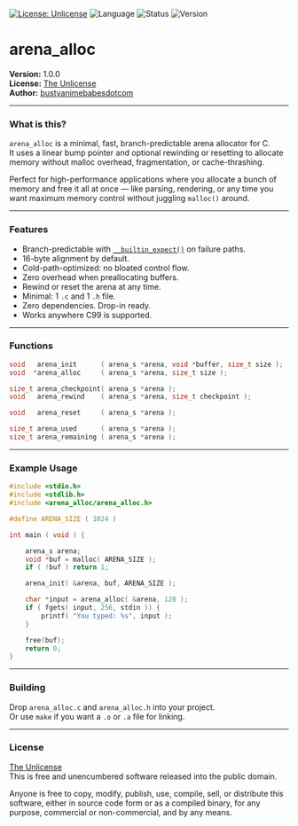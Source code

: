 [![License: Unlicense](https://img.shields.io/badge/license-Unlicense-blue)](https://unlicense.org/)
![Language](https://img.shields.io/badge/language-C-blue)
![Status](https://img.shields.io/badge/status-stable-brightgreen)
![Version](https://img.shields.io/badge/version-1.0.0-orange)
# arena_alloc

**Version:** 1.0.0  
**License:** [The Unlicense](https://unlicense.org/)  
**Author:** [bustyanimebabesdotcom](https://github.com/bustyanimebabesdotcom)

---

### What is this?

`arena_alloc` is a minimal, fast, branch-predictable arena allocator for C.  
It uses a linear bump pointer and optional rewinding or resetting to allocate memory without malloc overhead, fragmentation, or cache-thrashing.

Perfect for high-performance applications where you allocate a bunch of memory and free it all at once — like parsing, rendering, or any time you want maximum memory control without juggling `malloc()` around.

---

### Features

- Branch-predictable with [`__builtin_expect()`](https://gcc.gnu.org/onlinedocs/gcc/Other-Builtins.html) on failure paths.
- 16-byte alignment by default.
- Cold-path-optimized: no bloated control flow.
- Zero overhead when preallocating buffers.
- Rewind or reset the arena at any time.
- Minimal: 1 `.c` and 1 `.h` file.
- Zero dependencies. Drop-in ready.
- Works anywhere C99 is supported.

---

### Functions

```c
void   arena_init      ( arena_s *arena, void *buffer, size_t size );
void  *arena_alloc     ( arena_s *arena, size_t size );

size_t arena_checkpoint( arena_s *arena );
void   arena_rewind    ( arena_s *arena, size_t checkpoint );

void   arena_reset     ( arena_s *arena );

size_t arena_used      ( arena_s *arena );
size_t arena_remaining ( arena_s *arena );
```

---

### Example Usage

```c
#include <stdio.h>
#include <stdlib.h>
#include <arena_alloc/arena_alloc.h>

#define ARENA_SIZE ( 1024 )

int main ( void ) {

	arena_s arena;
	void *buf = malloc( ARENA_SIZE );
	if ( !buf ) return 1;

	arena_init( &arena, buf, ARENA_SIZE );

	char *input = arena_alloc( &arena, 128 );
	if ( fgets( input, 256, stdin )) {
		printf( "You typed: %s", input );
	}

	free(buf);
	return 0;
}
```

---

### Building

Drop `arena_alloc.c` and `arena_alloc.h` into your project.  
Or use `make` if you want a `.o` or `.a` file for linking.

---

### License

[The Unlicense](https://unlicense.org/)  
This is free and unencumbered software released into the public domain.

Anyone is free to copy, modify, publish, use, compile, sell, or distribute this software, either in source code form or as a compiled binary, for any purpose, commercial or non-commercial, and by any means.

